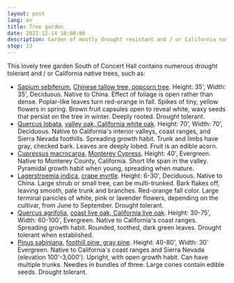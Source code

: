 ```yaml
---
layout: post
lang: en
title: Tree garden
date: 2022-12-14 10:00:00
description: Garden of mostly drought resistant and / or California native trees.
stop: 13
---
```

This lovely tree garden South of Concert Hall contains numerous drought tolerant and / or California native trees, such as:
* [Sapium sebiferum](https://en.wikipedia.org/wiki/Triadica_sebifera), [Chinese tallow tree, popcorn tree](https://www.csustan.edu/campus-tree-story-map/chinese-tallow-triadica-sebifera). Height: 35', Width: 35', Deciduous. Native to China. Effect of foliage is open rather than dense. Poplar-like leaves turn red-orange in fall. Spikes of tiny, yellow flowers in spring. Brown fruit capsules open to reveal white, waxy seeds that persist on the tree in winter. Deeply rooted. Drought tolerant.
* [Quercus lobata](https://en.wikipedia.org/wiki/Quercus_lobata), [valley oak, California white oak](https://www.csustan.edu/campus-tree-story-map/valley-oak-quercus-lobate). Height: 70', Width: 70', Deciduous. Native to California's interior valleys, coast ranges, and Sierra Nevada foothills. Spreading growth habit. Trunk and limbs have gray, checked bark. Leaves are deeply lobed. Fruit is an edible acorn.
* [Cupressus macrocarpa](https://en.wikipedia.org/wiki/Cupressus_macrocarpa), [Monterey Cypress](https://plants.ces.ncsu.edu/plants/hesperocyparis-macrocarpa/). Height: 40', Evergreen. Native to Monterey County, California. Short life span in the valley. Pyramidal growth habit when young, spreading when mature.
* [Lagerstroemia indica](https://en.wikipedia.org/wiki/Lagerstroemia_indica), [crape myrtle](https://www.csustan.edu/campus-tree-story-map/crape-myrtle-lagerstroemia-indica). Height: 6-30', Deciduous. Native to China. Large shrub or small tree, can be multi-trunked. Bark flakes off, leaving smooth, pale trunk and branches. Red-orange fall color. Large terminal panicles of white, pink or lavender flowers, depending on the cultivar, from June to September. Drought tolerant.
* [Quercus agrifolia](https://en.wikipedia.org/wiki/Quercus_agrifolia), [coast live oak, California live oak](https://www.csustan.edu/campus-tree-story-map/coast-live-oak). Height: 30-75', Width: 60-100', Evergreen. Native to California's coast ranges. Spreading growth habit. Rounded, toothed, dark green leaves. Drought tolerant when established.
* [Pinus sabiniana](https://en.wikipedia.org/wiki/Pinus_sabiniana), [foothill pine, gray pine](https://www.csustan.edu/campus-tree-story-map/gray-pine-pinus-sabiniana). Height: 40-80', Width: 30' Evergreen. Native to California's coast ranges and Sierra Nevada (elevation 100'-3,000'). Upright, with open growth habit. Can have multiple trunks. Needles in bundles of three. Large cones contain edible seeds. Drought tolerant.
